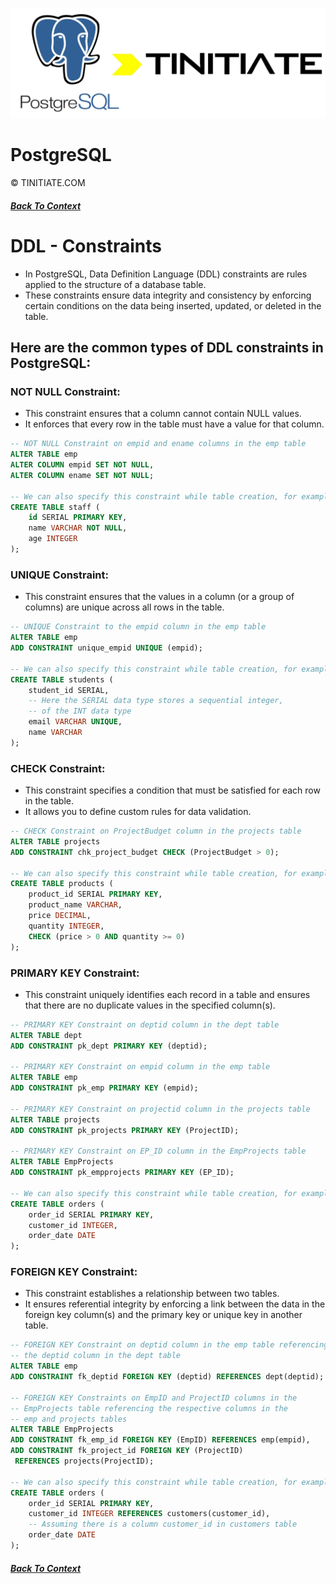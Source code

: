 ![PostgreSQL Tinitiate Image](postgresql_tinitiate.png)

# PostgreSQL
&copy; TINITIATE.COM

##### [Back To Context](./README.md)

# DDL - Constraints
* In PostgreSQL, Data Definition Language (DDL) constraints are rules applied to the structure of a database table.
* These constraints ensure data integrity and consistency by enforcing certain conditions on the data being inserted, updated, or deleted in the table. 

## Here are the common types of DDL constraints in PostgreSQL:
### NOT NULL Constraint:
* This constraint ensures that a column cannot contain NULL values.
* It enforces that every row in the table must have a value for that column.
```sql
-- NOT NULL Constraint on empid and ename columns in the emp table
ALTER TABLE emp
ALTER COLUMN empid SET NOT NULL,
ALTER COLUMN ename SET NOT NULL;

-- We can also specify this constraint while table creation, for example
CREATE TABLE staff (
    id SERIAL PRIMARY KEY,
    name VARCHAR NOT NULL,
    age INTEGER
);
```

### UNIQUE Constraint:
* This constraint ensures that the values in a column (or a group of columns) are unique across all rows in the table.
```sql
-- UNIQUE Constraint to the empid column in the emp table
ALTER TABLE emp
ADD CONSTRAINT unique_empid UNIQUE (empid);

-- We can also specify this constraint while table creation, for example
CREATE TABLE students (
    student_id SERIAL,
    -- Here the SERIAL data type stores a sequential integer,
    -- of the INT data type
    email VARCHAR UNIQUE,
    name VARCHAR
);
```

### CHECK Constraint:
* This constraint specifies a condition that must be satisfied for each row in the table.
* It allows you to define custom rules for data validation.
```sql
-- CHECK Constraint on ProjectBudget column in the projects table
ALTER TABLE projects
ADD CONSTRAINT chk_project_budget CHECK (ProjectBudget > 0);

-- We can also specify this constraint while table creation, for example
CREATE TABLE products (
    product_id SERIAL PRIMARY KEY,
    product_name VARCHAR,
    price DECIMAL,
    quantity INTEGER,
    CHECK (price > 0 AND quantity >= 0)
);
```

### PRIMARY KEY Constraint:
* This constraint uniquely identifies each record in a table and ensures that there are no duplicate values in the specified column(s).
```sql
-- PRIMARY KEY Constraint on deptid column in the dept table
ALTER TABLE dept
ADD CONSTRAINT pk_dept PRIMARY KEY (deptid);

-- PRIMARY KEY Constraint on empid column in the emp table
ALTER TABLE emp 
ADD CONSTRAINT pk_emp PRIMARY KEY (empid);

-- PRIMARY KEY Constraint on projectid column in the projects table
ALTER TABLE projects 
ADD CONSTRAINT pk_projects PRIMARY KEY (ProjectID);

-- PRIMARY KEY Constraint on EP_ID column in the EmpProjects table
ALTER TABLE EmpProjects
ADD CONSTRAINT pk_empprojects PRIMARY KEY (EP_ID);

-- We can also specify this constraint while table creation, for example
CREATE TABLE orders (
    order_id SERIAL PRIMARY KEY,
    customer_id INTEGER,
    order_date DATE
);
```

### FOREIGN KEY Constraint:
* This constraint establishes a relationship between two tables.
* It ensures referential integrity by enforcing a link between the data in the foreign key column(s) and the primary key or unique key in another table.
```sql
-- FOREIGN KEY Constraint on deptid column in the emp table referencing
-- the deptid column in the dept table
ALTER TABLE emp
ADD CONSTRAINT fk_deptid FOREIGN KEY (deptid) REFERENCES dept(deptid);

-- FOREIGN KEY Constraints on EmpID and ProjectID columns in the
-- EmpProjects table referencing the respective columns in the
-- emp and projects tables
ALTER TABLE EmpProjects
ADD CONSTRAINT fk_emp_id FOREIGN KEY (EmpID) REFERENCES emp(empid),
ADD CONSTRAINT fk_project_id FOREIGN KEY (ProjectID)
 REFERENCES projects(ProjectID);

-- We can also specify this constraint while table creation, for example
CREATE TABLE orders (
    order_id SERIAL PRIMARY KEY,
    customer_id INTEGER REFERENCES customers(customer_id),
    -- Assuming there is a column customer_id in customers table
    order_date DATE
);
```

##### [Back To Context](./README.md)